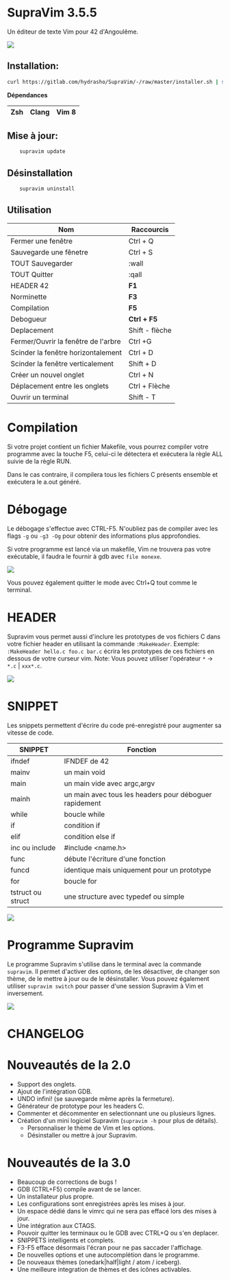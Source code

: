 # SupraVim 3.5.5

Un éditeur de texte Vim pour 42 d'Angoulême.

<img src="img/readme.png"/>

## Installation:

```bash
curl https://gitlab.com/hydrasho/SupraVim/-/raw/master/installer.sh | sh
```
**Dépendances**

| Zsh | Clang | Vim 8 |
|-----|-------|-------|

## Mise à jour:
```bash
    supravim update
```



## Désinstallation

```bash
    supravim uninstall
```
## Utilisation

| Nom | Raccourcis |
| ------ | ------ |
| Fermer une fenêtre | Ctrl + Q |
| Sauvegarde une fênetre | Ctrl + S|
| TOUT Sauvegarder | :wall|
| TOUT Quitter | :qall|
| HEADER 42| **F1**|
| Norminette | **F3**|
| Compilation | **F5**|
| Debogueur | **Ctrl + F5**|
| Deplacement | Shift - flèche|
| Fermer/Ouvrir la fenêtre de l'arbre | Ctrl +G |
| Scinder la fenêtre horizontalement | Ctrl + D|
| Scinder la fenêtre verticalement | Shift + D|
| Créer un nouvel onglet | Ctrl + N|
| Déplacement entre les onglets | Ctrl + Flèche|
| Ouvrir un terminal | Shift - T|

# Compilation

Si votre projet contient un fichier Makefile, vous pourrez compiler votre programme avec la touche F5, celui-ci le détectera et exécutera la règle ALL suivie de la règle RUN.

Dans le cas contraire, il compilera tous les fichiers C présents ensemble et exécutera le a.out généré.

# Débogage

Le débogage s'effectue avec CTRL-F5.
N'oubliez pas de compiler avec les flags `-g` ou `-g3 -Og` pour obtenir des informations plus approfondies.

Si votre programme est lancé via un makefile, Vim ne trouvera pas votre exécutable, il faudra le fournir à gdb avec `file monexe`.

<img src="img/GDB.png"/>

Vous pouvez également quitter le mode avec Ctrl+Q tout comme le terminal.

# HEADER

Supravim vous permet aussi d'inclure les prototypes de vos fichiers C dans votre fichier header en utilisant la commande `:MakeHeader`.
Exemple: `:MakeHeader hello.c foo.c bar.c` écrira les prototypes de ces fichiers en dessous de votre curseur vim.
Note: Vous pouvez utiliser l'opérateur `*` ->  `*.c` | `xxx*.c`.

<img src="img/header.gif"/>

# SNIPPET

Les snippets permettent d'écrire du code pré-enregistré pour augmenter sa vitesse de code.

| SNIPPET | Fonction |
| ------ | ------ |
| ifndef| IFNDEF de 42|
| mainv| un main void|
| main | un main vide avec argc,argv|
| mainh|  un main avec tous les headers pour déboguer rapidement|
| while| boucle while |
| if| condition if |
| elif | condition else if |
| inc ou include| #include <name.h>|
| func| débute l'écriture d'une fonction |
| funcd| identique mais uniquement pour un prototype |
| for| boucle for |
| tstruct ou struct| une structure avec typedef ou simple |

<img src="img/Snipets.gif"/>

# Programme Supravim
Le programme Supravim s'utilise dans le terminal avec la commande `supravim`.
Il permet d'activer des options, de les désactiver, de changer son thème, de le mettre à jour ou de le désinstaller.
Vous pouvez également utiliser `supravim switch` pour passer d'une session Supravim à Vim et inversement.

<img src="img/theme-binary.gif"/>

# CHANGELOG
# Nouveautés de la 2.0

- Support des onglets.
- Ajout de l'intégration GDB.
- UNDO infini! (se sauvegarde même après la fermeture).
- Générateur de prototype pour les headers C.
- Commenter et décommenter en selectionnant une ou plusieurs lignes.
- Création d'un mini logiciel Supravim (`supravim -h` pour plus de détails).
    * Personnaliser le thème de Vim et les options.
    * Désinstaller ou mettre à jour Supravim.

# Nouveautés de la 3.0

- Beaucoup de corrections de bugs !
- GDB (CTRL+F5) compile avant de se lancer.
- Un installateur plus propre.
- Les configurations sont enregistrées après les mises à jour.
- Un espace dédié dans le vimrc qui ne sera pas effacé lors des mises à jour.
- Une intégration aux CTAGS.
- Pouvoir quitter les terminaux ou le GDB avec CTRL+Q ou s'en deplacer.
- SNIPPETS intelligents et complets.
- F3-F5 efface désormais l'écran pour ne pas saccader l'affichage.
- De nouvelles options et une autocomplétion dans le programme.
- De nouveaux thèmes (onedark|half|light / atom / iceberg).
- Une meilleure integration de thèmes et des icônes activables.
